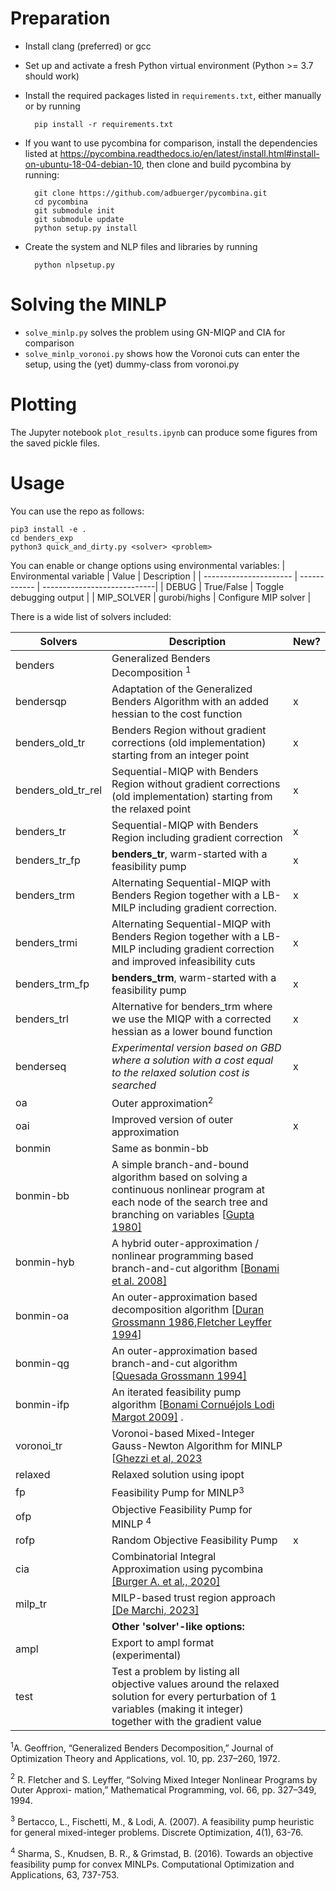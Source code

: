 # Preparation

- Install clang (preferred) or gcc

- Set up and activate a fresh Python virtual environment (Python >= 3.7 should work)

- Install the required packages listed in `requirements.txt`, either manually or by running

        pip install -r requirements.txt


- If you want to use pycombina for comparison, install the dependencies listed at https://pycombina.readthedocs.io/en/latest/install.html#install-on-ubuntu-18-04-debian-10, then clone and build pycombina by running:


        git clone https://github.com/adbuerger/pycombina.git
        cd pycombina
        git submodule init
        git submodule update
        python setup.py install 


- Create the system and NLP files and libraries by running

        python nlpsetup.py


# Solving the MINLP

- `solve_minlp.py` solves the problem using GN-MIQP and CIA for comparison
- `solve_minlp_voronoi.py` shows how the Voronoi cuts can enter the setup, using the (yet) dummy-class from voronoi.py

# Plotting

The Jupyter notebook `plot_results.ipynb` can produce some figures from the saved pickle files.

# Usage

You can use the repo as follows:

```
pip3 install -e . 
cd benders_exp
python3 quick_and_dirty.py <solver> <problem>
```

You can enable or change options using environmental variables:
| Environmental variable |     Value    | Description                 |
| ---------------------- | ------------ | ----------------------------|
|         DEBUG          |  True/False  | Toggle debugging output     |
|        MIP_SOLVER      | gurobi/highs | Configure MIP solver        |



There is a wide list of solvers included:

| Solvers | Description                                                  | New?                                              |
| -------------- | ------------------------------------------------------------ | ------------------------------------------------------------ |
| benders        | Generalized Benders Decomposition $^{1}$                   |                    |
| bendersqp      | Adaptation of the Generalized Benders Algorithm with an added hessian to the cost function | x |
| benders_old_tr | Benders Region without gradient corrections (old implementation) starting from an integer point | x |
| benders_old_tr_rel | Sequential-MIQP with Benders Region without gradient corrections (old implementation) starting from the relaxed point | x |
| benders_tr | Sequential-MIQP with Benders Region including gradient correction | x |
| benders_tr_fp | **benders_tr**, warm-started with a feasibility pump | x |
| benders_trm | Alternating Sequential-MIQP with Benders Region together with a LB-MILP including gradient correction. | x |
| benders_trmi | Alternating Sequential-MIQP with Benders Region together with a LB-MILP including gradient correction and improved infeasibility cuts | x |
| benders_trm_fp | **benders_trm**, warm-started with a feasibility pump | x |
| benders_trl | Alternative for benders_trm where we use the MIQP with a corrected hessian as a lower bound function | x |
| benderseq | *Experimental version based on GBD where a solution with a cost equal to the relaxed solution cost is searched* | x |
| oa | Outer approximation$^{2}$ |  |
| oai | Improved version of outer approximation | x |
| bonmin | Same as bonmin-bb |  |
| bonmin-bb | A simple branch-and-bound algorithm based on solving a continuous  nonlinear  program  at  each  node  of  the  search  tree  and  branching on variables  [[Gupta 1980\]](https://www.coin-or.org/Bonmin/bib.html#Gupta80Nonlinear) |  |
| bonmin-hyb | A  hybrid  outer-approximation  /  nonlinear  programming  based     branch-and-cut algorithm  [[Bonami et al. 2008\]](http://domino.research.ibm.com/library/cyberdig.nsf/1e4115aea78b6e7c85256b360066f0d4/fdb4630e33bd2876852570b20062af37?OpenDocument) |  |
| bonmin-oa | An  outer-approximation  based  decomposition  algorithm  [[Duran      Grossmann 1986](https://www.coin-or.org/Bonmin/bib.html#DG),[Fletcher Leyffer 1994](http://dx.doi.org/10.1007/BF01581153)] |  |
| bonmin-qg | An outer-approximation based branch-and-cut algorithm  [[Quesada Grossmann 1994\]](http://dx.doi.org/10.1016/0098-1354(92)80028-8) |  |
| bonmin-ifp | An iterated feasibility pump algorithm   [[Bonami Cornuéjols Lodi Margot 2009\]](http://dx.doi.org/10.1007/s10107-008-0212-2)  . |  |
| voronoi_tr | Voronoi-based Mixed-Integer Gauss-Newton Algorithm for MINLP [[Ghezzi et al, 2023](https://www.google.com/url?sa=t&rct=j&q=&esrc=s&source=web&cd=&cad=rja&uact=8&ved=2ahUKEwjE6aGdqqWCAxXlhv0HHaiKAFEQFnoECA0QAQ&url=https%3A%2F%2Foptimization-online.org%2Fwp-content%2Fuploads%2F2022%2F12%2FGhezzi2022_preprint.pdf&usg=AOvVaw1LSkUDN60Hbl5ZuFeLDH_5&opi=89978449) |  |
| relaxed | Relaxed solution using ipopt |  |
| fp | Feasibility Pump for MINLP$^{3}$ |  |
| ofp | Objective Feasibility Pump for MINLP $^{4}$ |  |
| rofp | Random Objective Feasibility Pump | x |
| cia | Combinatorial Integral Approximation using pycombina [[Burger A. et al., 2020]](https://link.springer.com/article/10.1007/s00186-011-0355-4) |  |
| milp_tr | MILP-based trust region approach [[De Marchi, 2023]](https://doi.org/10.48550/arXiv.2310.17285) | |
|  | **Other 'solver'-like options:** |  |
|ampl | Export to ampl format (experimental) |  |
|test | Test a problem by listing all objective values around the relaxed solution for every perturbation of 1 variables (making it integer) together with the gradient value | |



$^{1}$A. Geoffrion, “Generalized Benders Decomposition,” Journal of Optimization Theory and
Applications, vol. 10, pp. 237–260, 1972.

$^{2}$ R. Fletcher and S. Leyffer, “Solving Mixed Integer Nonlinear Programs by Outer Approxi-
mation,” Mathematical Programming, vol. 66, pp. 327–349, 1994.

$^{3}$ Bertacco, L., Fischetti, M., & Lodi, A. (2007). A feasibility pump heuristic for general mixed-integer problems. Discrete Optimization, 4(1), 63-76.

$^{4}$ Sharma, S., Knudsen, B. R., & Grimstad, B. (2016). Towards an objective feasibility pump for convex MINLPs. Computational Optimization and Applications, 63, 737-753.
